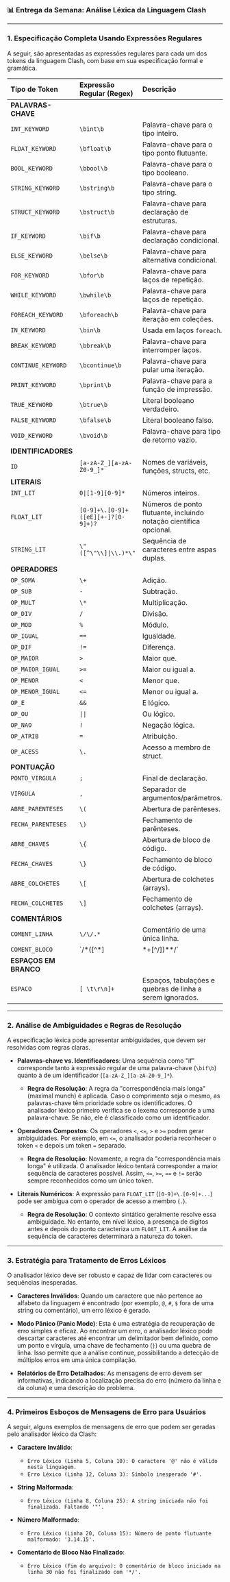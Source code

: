 ### 📊 Entrega da Semana: Análise Léxica da Linguagem Clash

---

### 1. Especificação Completa Usando Expressões Regulares

A seguir, são apresentadas as expressões regulares para cada um dos tokens da linguagem Clash, com base em sua especificação formal e gramática.

| Tipo de Token | Expressão Regular (Regex) | Descrição |
| :--- | :--- | :--- |
| **PALAVRAS-CHAVE** | | |
| `INT_KEYWORD` | `\bint\b` | Palavra-chave para o tipo inteiro. |
| `FLOAT_KEYWORD`| `\bfloat\b` | Palavra-chave para o tipo ponto flutuante. |
| `BOOL_KEYWORD` | `\bbool\b` | Palavra-chave para o tipo booleano. |
| `STRING_KEYWORD`| `\bstring\b` | Palavra-chave para o tipo string. |
| `STRUCT_KEYWORD`| `\bstruct\b` | Palavra-chave para declaração de estruturas. |
| `IF_KEYWORD` | `\bif\b` | Palavra-chave para declaração condicional. |
| `ELSE_KEYWORD` | `\belse\b` | Palavra-chave para alternativa condicional. |
| `FOR_KEYWORD` | `\bfor\b` | Palavra-chave para laços de repetição. |
| `WHILE_KEYWORD` | `\bwhile\b` | Palavra-chave para laços de repetição. |
| `FOREACH_KEYWORD`| `\bforeach\b`| Palavra-chave para iteração em coleções. |
| `IN_KEYWORD` | `\bin\b` | Usada em laços `foreach`. |
| `BREAK_KEYWORD` | `\bbreak\b` | Palavra-chave para interromper laços. |
| `CONTINUE_KEYWORD`| `\bcontinue\b`| Palavra-chave para pular uma iteração. |
| `PRINT_KEYWORD` | `\bprint\b` | Palavra-chave para a função de impressão. |
| `TRUE_KEYWORD` | `\btrue\b` | Literal booleano verdadeiro. |
| `FALSE_KEYWORD` | `\bfalse\b` | Literal booleano falso. |
| `VOID_KEYWORD` | `\bvoid\b` | Palavra-chave para tipo de retorno vazio. |
| **IDENTIFICADORES**| | |
| `ID` | `[a-zA-Z_][a-zA-Z0-9_]*` | Nomes de variáveis, funções, structs, etc. |
| **LITERAIS** | | |
| `INT_LIT` | `0\|[1-9][0-9]*` | Números inteiros. |
| `FLOAT_LIT` | `[0-9]+\.[0-9]+([eE][+-]?[0-9]+)?` | Números de ponto flutuante, incluindo notação científica opcional. |
| `STRING_LIT` | `\"([^\"\\]\|\\.)*\"` | Sequência de caracteres entre aspas duplas. |
| **OPERADORES** | | |
| `OP_SOMA` | `\+` | Adição. |
| `OP_SUB` | `-` | Subtração. |
| `OP_MULT` | `\*` | Multiplicação. |
| `OP_DIV` | `/` | Divisão. |
| `OP_MOD` | `%` | Módulo. |
| `OP_IGUAL` | `==` | Igualdade. |
| `OP_DIF` | `!=` | Diferença. |
| `OP_MAIOR` | `>` | Maior que. |
| `OP_MAIOR_IGUAL`| `>=` | Maior ou igual a. |
| `OP_MENOR` | `<` | Menor que. |
| `OP_MENOR_IGUAL`| `<=` | Menor ou igual a. |
| `OP_E` | `&&` | E lógico. |
| `OP_OU` | `\|\|` | Ou lógico. |
| `OP_NAO` | `!` | Negação lógica. |
| `OP_ATRIB` | `=` | Atribuição. |
| `OP_ACESS` | `\.` | Acesso a membro de struct. |
| **PONTUAÇÃO** | | |
| `PONTO_VIRGULA` | `;` | Final de declaração. |
| `VIRGULA` | `,` | Separador de argumentos/parâmetros. |
| `ABRE_PARENTESES`| `\(` | Abertura de parênteses. |
| `FECHA_PARENTESES`| `\)` | Fechamento de parênteses. |
| `ABRE_CHAVES` | `\{` | Abertura de bloco de código. |
| `FECHA_CHAVES` | `\}` | Fechamento de bloco de código. |
| `ABRE_COLCHETES`| `\[` | Abertura de colchetes (arrays). |
| `FECHA_COLCHETES`| `\]` | Fechamento de colchetes (arrays). |
| **COMENTÁRIOS** | | |
| `COMENT_LINHA` | `\/\/.*` | Comentário de uma única linha. |
| `COMENT_BLOCO` | `\/\*([^*]|\*+[^/])*\*\/` | Comentário de múltiplas linhas. |
| **ESPAÇOS EM BRANCO**| | |
| `ESPACO` | `[ \t\r\n]+` | Espaços, tabulações e quebras de linha a serem ignorados. |

---

### 2. Análise de Ambiguidades e Regras de Resolução

A especificação léxica pode apresentar ambiguidades, que devem ser resolvidas com regras claras.

* **Palavras-chave vs. Identificadores**: Uma sequência como "if" corresponde tanto à expressão regular de uma palavra-chave (`\bif\b`) quanto à de um identificador (`[a-zA-Z_][a-zA-Z0-9_]*`).
    * **Regra de Resolução**: A regra da "correspondência mais longa" (maximal munch) é aplicada. Caso o comprimento seja o mesmo, as palavras-chave têm prioridade sobre os identificadores. O analisador léxico primeiro verifica se o lexema corresponde a uma palavra-chave. Se não, ele é classificado como um identificador.

* **Operadores Compostos**: Os operadores `<`, `<=`, `>` e `>=` podem gerar ambiguidades. Por exemplo, em `<=`, o analisador poderia reconhecer o token `<` e depois um token `=` separado.
    * **Regra de Resolução**: Novamente, a regra da "correspondência mais longa" é utilizada. O analisador léxico tentará corresponder a maior sequência de caracteres possível. Assim, `<=`, `>=`, `==` e `!=` serão sempre reconhecidos como um único token.

* **Literais Numéricos**: A expressão para `FLOAT_LIT` (`[0-9]+\.[0-9]+...`) pode ser ambígua com o operador de acesso a membro (`.`).
    * **Regra de Resolução**: O contexto sintático geralmente resolve essa ambiguidade. No entanto, em nível léxico, a presença de dígitos antes e depois do ponto caracteriza um `FLOAT_LIT`. A análise da sequência de caracteres determinará a natureza do token.

---

### 3. Estratégia para Tratamento de Erros Léxicos

O analisador léxico deve ser robusto e capaz de lidar com caracteres ou sequências inesperadas.

* **Caracteres Inválidos**: Quando um caractere que não pertence ao alfabeto da linguagem é encontrado (por exemplo, `@`, `#`, `$` fora de uma string ou comentário), um erro léxico é gerado.

* **Modo Pânico (Panic Mode)**: Esta é uma estratégia de recuperação de erro simples e eficaz. Ao encontrar um erro, o analisador léxico pode descartar caracteres até encontrar um delimitador bem definido, como um ponto e vírgula, uma chave de fechamento (`}`) ou uma quebra de linha. Isso permite que a análise continue, possibilitando a detecção de múltiplos erros em uma única compilação.

* **Relatórios de Erro Detalhados**: As mensagens de erro devem ser informativas, indicando a localização precisa do erro (número da linha e da coluna) e uma descrição do problema.

---

### 4. Primeiros Esboços de Mensagens de Erro para Usuários

A seguir, alguns exemplos de mensagens de erro que podem ser geradas pelo analisador léxico da Clash:

* **Caractere Inválido**:
    * `Erro Léxico (Linha 5, Coluna 10): O caractere '@' não é válido nesta linguagem.`
    * `Erro Léxico (Linha 12, Coluna 3): Símbolo inesperado '#'.`

* **String Malformada**:
    * `Erro Léxico (Linha 8, Coluna 25): A string iniciada não foi finalizada. Faltando '"'.`

* **Número Malformado**:
    * `Erro Léxico (Linha 20, Coluna 15): Número de ponto flutuante malformado: '3.14.15'.`

* **Comentário de Bloco Não Finalizado**:
    * `Erro Léxico (Fim do arquivo): O comentário de bloco iniciado na linha 30 não foi finalizado com '*/'.`